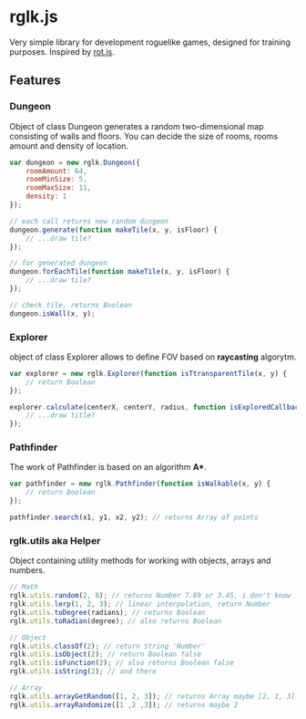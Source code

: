 # rglk.js
Very simple library for development roguelike games, designed for training purposes. Inspired by [rot.js](http://ondras.github.io/rot.js/hp/).

## Features
### Dungeon
Object of class Dungeon generates a random two-dimensional map consisting of walls and floors. You can decide the size of rooms, rooms amount and density of location.
```javascript
var dungeon = new rglk.Dungeon({
	roomAmount: 64, 
	roomMinSize: 5, 
	roomMaxSize: 11, 
	density: 1
});

// each call returns new random dungeon
dungeon.generate(function makeTile(x, y, isFloor) {
	// ...draw tile?
});

// for generated dungeon
dungeon.forEachTile(function makeTile(x, y, isFloor) {
	// ...draw tile?
});

// check tile, returns Boolean
dungeon.isWall(x, y);
```

### Explorer
object of class Explorer allows to define FOV based on **raycasting** algorytm.
```javascript
var explorer = new rglk.Explorer(function isTtransparentTile(x, y) {
	// return Boolean
});

explorer.calculate(centerX, centerY, radius, function isExploredCallback(x, y) {
	// ...draw title?
});
```

### Pathfinder
The work of Pathfinder is based on an algorithm __A*__.
```javascript
var pathfinder = new rglk.Pathfinder(function isWalkable(x, y) {
	// return Boolean
});

pathfinder.search(x1, y1, x2, y2); // returns Array of points
```

### rglk.utils aka Helper
Object containing utility methods for working with objects, arrays and numbers.
```javascript
// Math
rglk.utils.random(2, 8); // returns Number 7.89 or 3.45, i don't know
rglk.utils.lerp(1, 2, 3); // linear interpolation, return Number
rglk.utils.toDegree(radians); // returns Boolean
rglk.utils.toRadian(degree); // also returns Boolean

// Object
rglk.utils.classOf(2); // return String 'Number'
rglk.utils.isObject(2); // return Boolean false
rglk.utils.isFunction(2); // also returns Boolean false
rglk.utils.isString(2); // and there

// Array
rglk.utils.arrayGetRandom([1, 2, 3]); // returns Array maybe [2, 1, 3]
rglk.utils.arrayRandomize([1 ,2 ,3]); // returns maybe 2
```
